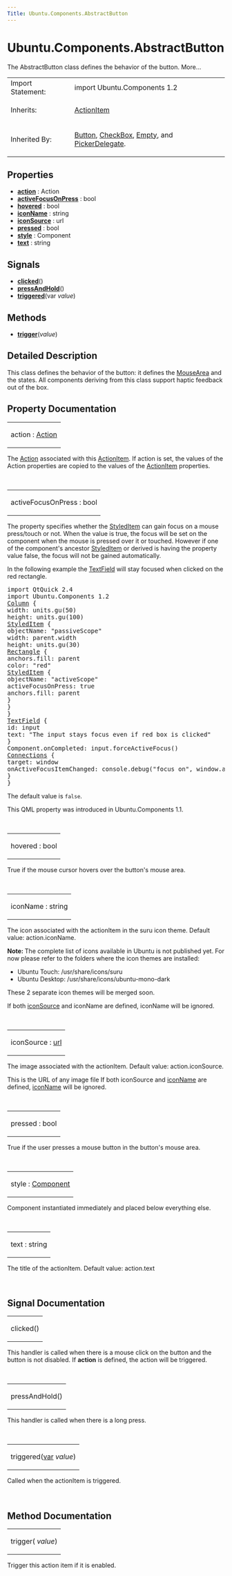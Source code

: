 ```yaml
---
Title: Ubuntu.Components.AbstractButton
---
```


# Ubuntu.Components.AbstractButton

<span class="subtitle"></span>
<!-- $$$AbstractButton-brief -->
<p>The AbstractButton class defines the behavior of the button. More...</p>
<!-- @@@AbstractButton -->
<table class="alignedsummary">
<tr><td class="memItemLeft rightAlign topAlign"> Import Statement:</td><td class="memItemRight bottomAlign"> import Ubuntu.Components 1.2</td></tr><tr><td class="memItemLeft rightAlign topAlign"> Inherits:</td><td class="memItemRight bottomAlign"> <p><a href="Ubuntu.Components.ActionItem.md">ActionItem</a></p>
</td></tr><tr><td class="memItemLeft rightAlign topAlign"> Inherited By:</td><td class="memItemRight bottomAlign"> <p><a href="Ubuntu.Components.Button.md">Button</a>, <a href="Ubuntu.Components.CheckBox.md">CheckBox</a>, <a href="Ubuntu.Components.ListItems.Empty.md">Empty</a>, and <a href="Ubuntu.Components.Pickers.PickerDelegate.md">PickerDelegate</a>.</p>
</td></tr></table><ul>
</ul>
<h2 id="properties">Properties</h2>
<ul>
<li class="fn"><b><b><a href="#action-prop">action</a></b></b> : Action</li>
<li class="fn"><b><b><a href="#activeFocusOnPress-prop">activeFocusOnPress</a></b></b> : bool</li>
<li class="fn"><b><b><a href="#hovered-prop">hovered</a></b></b> : bool</li>
<li class="fn"><b><b><a href="#iconName-prop">iconName</a></b></b> : string</li>
<li class="fn"><b><b><a href="#iconSource-prop">iconSource</a></b></b> : url</li>
<li class="fn"><b><b><a href="#pressed-prop">pressed</a></b></b> : bool</li>
<li class="fn"><b><b><a href="#style-prop">style</a></b></b> : Component</li>
<li class="fn"><b><b><a href="#text-prop">text</a></b></b> : string</li>
</ul>
<h2 id="signals">Signals</h2>
<ul>
<li class="fn"><b><b><a href="#clicked-signal">clicked</a></b></b>()</li>
<li class="fn"><b><b><a href="#pressAndHold-signal">pressAndHold</a></b></b>()</li>
<li class="fn"><b><b><a href="#triggered-signal">triggered</a></b></b>(var <i>value</i>)</li>
</ul>
<h2 id="methods">Methods</h2>
<ul>
<li class="fn"><b><b><a href="#trigger-method">trigger</a></b></b>(<i>value</i>)</li>
</ul>
<!-- $$$AbstractButton-description -->
<h2 id="details">Detailed Description</h2>
</p>
<p>This class defines the behavior of the button: it defines the <a href="../sdk-14.10/QtQuick.MouseArea.md">MouseArea</a> and the states. All components deriving from this class support haptic feedback out of the box.</p>
<!-- @@@AbstractButton -->
<h2>Property Documentation</h2>
<!-- $$$action -->
<table class="qmlname"><tr valign="top" id="action-prop"><td class="tblQmlPropNode"><p><span class="name">action</span> : <span class="type"><a href="Ubuntu.Components.Action.md">Action</a></span></p></td></tr></table><p>The <a href="Ubuntu.Components.Action.md">Action</a> associated with this <a href="Ubuntu.Components.ActionItem.md">ActionItem</a>. If action is set, the values of the Action properties are copied to the values of the <a href="Ubuntu.Components.ActionItem.md">ActionItem</a> properties.</p>
<!-- @@@action -->
<br/>
<!-- $$$activeFocusOnPress -->
<table class="qmlname"><tr valign="top" id="activeFocusOnPress-prop"><td class="tblQmlPropNode"><p><span class="name">activeFocusOnPress</span> : <span class="type">bool</span></p></td></tr></table><p>The property specifies whether the <a href="Ubuntu.Components.StyledItem.md">StyledItem</a> can gain focus on a mouse press/touch or not. When the value is true, the focus will be set on the component when the mouse is pressed over it or touched. However if one of the component's ancestor <a href="Ubuntu.Components.StyledItem.md">StyledItem</a> or derived is having the property value false, the focus will not be gained automatically.</p>
<p>In the following example the <a href="Ubuntu.Components.TextField.md">TextField</a> will stay focused when clicked on the red rectangle.</p>
<pre class="qml">import QtQuick 2.4
import Ubuntu.Components 1.2
<span class="type"><a href="../sdk-14.10/QtQuick.Column.md">Column</a></span> {
<span class="name">width</span>: <span class="name">units</span>.<span class="name">gu</span>(<span class="number">50</span>)
<span class="name">height</span>: <span class="name">units</span>.<span class="name">gu</span>(<span class="number">100</span>)
<span class="type"><a href="Ubuntu.Components.StyledItem.md">StyledItem</a></span> {
<span class="name">objectName</span>: <span class="string">&quot;passiveScope&quot;</span>
<span class="name">width</span>: <span class="name">parent</span>.<span class="name">width</span>
<span class="name">height</span>: <span class="name">units</span>.<span class="name">gu</span>(<span class="number">30</span>)
<span class="type"><a href="../sdk-14.10/QtQuick.Rectangle.md">Rectangle</a></span> {
<span class="name">anchors</span>.fill: <span class="name">parent</span>
<span class="name">color</span>: <span class="string">&quot;red&quot;</span>
<span class="type"><a href="Ubuntu.Components.StyledItem.md">StyledItem</a></span> {
<span class="name">objectName</span>: <span class="string">&quot;activeScope&quot;</span>
<span class="name">activeFocusOnPress</span>: <span class="number">true</span>
<span class="name">anchors</span>.fill: <span class="name">parent</span>
}
}
}
<span class="type"><a href="Ubuntu.Components.TextField.md">TextField</a></span> {
<span class="name">id</span>: <span class="name">input</span>
<span class="name">text</span>: <span class="string">&quot;The input stays focus even if red box is clicked&quot;</span>
}
<span class="name">Component</span>.onCompleted: <span class="name">input</span>.<span class="name">forceActiveFocus</span>()
<span class="type"><a href="../sdk-14.10/QtQml.Connections.md">Connections</a></span> {
<span class="name">target</span>: <span class="name">window</span>
<span class="name">onActiveFocusItemChanged</span>: <span class="name">console</span>.<span class="name">debug</span>(<span class="string">&quot;focus on&quot;</span>, <span class="name">window</span>.<span class="name">activeFocusItem</span>)
}
}</pre>
<p>The default value is <code>false</code>.</p>
<p>This QML property was introduced in  Ubuntu.Components 1.1.</p>
<!-- @@@activeFocusOnPress -->
<br/>
<!-- $$$hovered -->
<table class="qmlname"><tr valign="top" id="hovered-prop"><td class="tblQmlPropNode"><p><span class="name">hovered</span> : <span class="type">bool</span></p></td></tr></table><p>True if the mouse cursor hovers over the button's mouse area.</p>
<!-- @@@hovered -->
<br/>
<!-- $$$iconName -->
<table class="qmlname"><tr valign="top" id="iconName-prop"><td class="tblQmlPropNode"><p><span class="name">iconName</span> : <span class="type">string</span></p></td></tr></table><p>The icon associated with the actionItem in the suru icon theme. Default value: action.iconName.</p>
<p><b>Note: </b>The complete list of icons available in Ubuntu is not published yet. For now please refer to the folders where the icon themes are installed:</p><ul>
<li>Ubuntu Touch: /usr/share/icons/suru</li>
<li>Ubuntu Desktop: /usr/share/icons/ubuntu-mono-dark</li>
</ul>
<p>These 2 separate icon themes will be merged soon.</p>
<p>If both <a href="Ubuntu.Components.ActionItem.md#iconSource-prop">iconSource</a> and iconName are defined, iconName will be ignored.</p>
<!-- @@@iconName -->
<br/>
<!-- $$$iconSource -->
<table class="qmlname"><tr valign="top" id="iconSource-prop"><td class="tblQmlPropNode"><p><span class="name">iconSource</span> : <span class="type"><a href="http://doc.qt.io/qt-5/qml-url.html">url</a></span></p></td></tr></table><p>The image associated with the actionItem. Default value: action.iconSource.</p>
<p>This is the URL of any image file If both iconSource and <a href="Ubuntu.Components.ActionItem.md#iconName-prop">iconName</a> are defined, <a href="Ubuntu.Components.ActionItem.md#iconName-prop">iconName</a> will be ignored.</p>
<!-- @@@iconSource -->
<br/>
<!-- $$$pressed -->
<table class="qmlname"><tr valign="top" id="pressed-prop"><td class="tblQmlPropNode"><p><span class="name">pressed</span> : <span class="type">bool</span></p></td></tr></table><p>True if the user presses a mouse button in the button's mouse area.</p>
<!-- @@@pressed -->
<br/>
<!-- $$$style -->
<table class="qmlname"><tr valign="top" id="style-prop"><td class="tblQmlPropNode"><p><span class="name">style</span> : <span class="type"><a href="../sdk-14.10/QtQml.Component.md">Component</a></span></p></td></tr></table><p>Component instantiated immediately and placed below everything else.</p>
<!-- @@@style -->
<br/>
<!-- $$$text -->
<table class="qmlname"><tr valign="top" id="text-prop"><td class="tblQmlPropNode"><p><span class="name">text</span> : <span class="type">string</span></p></td></tr></table><p>The title of the actionItem. Default value: action.text</p>
<!-- @@@text -->
<br/>
<h2>Signal Documentation</h2>
<!-- $$$clicked -->
<table class="qmlname"><tr valign="top" id="clicked-signal"><td class="tblQmlFuncNode"><p><span class="name">clicked</span>()</p></td></tr></table><p>This handler is called when there is a mouse click on the button and the button is not disabled. If <b>action</b> is defined, the action will be triggered.</p>
<!-- @@@clicked -->
<br/>
<!-- $$$pressAndHold -->
<table class="qmlname"><tr valign="top" id="pressAndHold-signal"><td class="tblQmlFuncNode"><p><span class="name">pressAndHold</span>()</p></td></tr></table><p>This handler is called when there is a long press.</p>
<!-- @@@pressAndHold -->
<br/>
<!-- $$$triggered -->
<table class="qmlname"><tr valign="top" id="triggered-signal"><td class="tblQmlFuncNode"><p><span class="name">triggered</span>(<span class="type"><a href="http://doc.qt.io/qt-5/qml-var.html">var</a></span><i> value</i>)</p></td></tr></table><p>Called when the actionItem is triggered.</p>
<!-- @@@triggered -->
<br/>
<h2>Method Documentation</h2>
<!-- $$$trigger -->
<table class="qmlname"><tr valign="top" id="trigger-method"><td class="tblQmlFuncNode"><p><span class="name">trigger</span>(<i> value</i>)</p></td></tr></table><p>Trigger this action item if it is enabled.</p>
<!-- @@@trigger -->
<br/>
